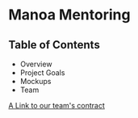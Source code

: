 # Manoa Mentoring

## Table of Contents
* Overview
* Project Goals
* Mockups
* Team

[A Link to our team's contract](https://docs.google.com/document/d/1qXKbG2dNTEJKoSDvPZ3moOmphV2meq3-DvByIjZ7x2I/edit?usp=sharing)